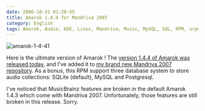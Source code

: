 ```yaml
---
date: 2006-10-31 01:29:55
title: Amarok 1.4.4 for Mandriva 2007
category: English
tags: Amarok, Audio, KDE, Linux, Mandriva, Music, MySQL, SQL, RPM, urpmi
---
```


![amarok-1-4-41](/uploads/2006/amarok-1-4-41.png)

Here is the ultimate version of Amarok ! The [version 1.4.4 of Amarok was released today](http://amarok.kde.org/content/view/84/66/), and I've added it to [my brand new Mandriva 2007 repository](http://github.com/kdeldycke/mandriva-specs). As a bonus, this RPM support three database system to store audio collections: SQLite (default), MySQL and Postgresql.

I've noticed that MusicBrainz features are broken in the default Amarok 1.4.3 which come with Mandriva 2007. Unfortunately, those features are still broken in this release. Sorry.
